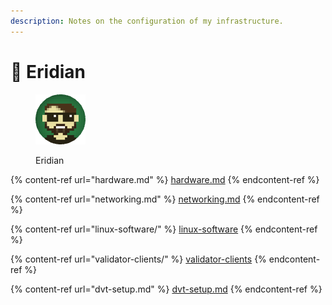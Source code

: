 ```yaml
---
description: Notes on the configuration of my infrastructure.
---
```


# 📗 Eridian

<figure><img src="https://raw.githubusercontent.com/DVStakers/docs/main/.gitbook/assets/Eridian.png" alt=""><figcaption><p>Eridian</p></figcaption></figure>

{% content-ref url="hardware.md" %}
[hardware.md](hardware.md)
{% endcontent-ref %}

{% content-ref url="networking.md" %}
[networking.md](networking.md)
{% endcontent-ref %}

{% content-ref url="linux-software/" %}
[linux-software](linux-software/)
{% endcontent-ref %}

{% content-ref url="validator-clients/" %}
[validator-clients](validator-clients/)
{% endcontent-ref %}

{% content-ref url="dvt-setup.md" %}
[dvt-setup.md](dvt-setup.md)
{% endcontent-ref %}
